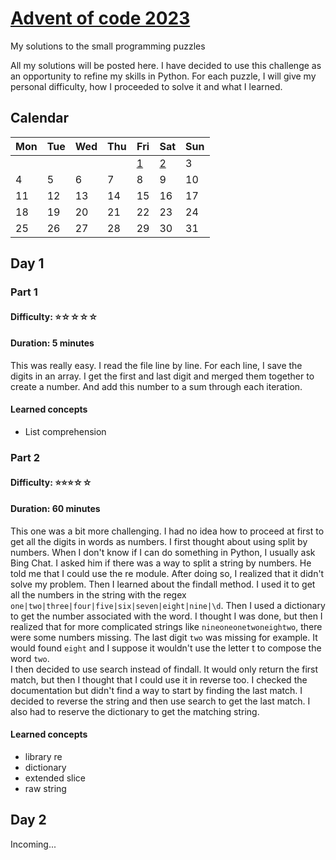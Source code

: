 # [Advent of code 2023](https://adventofcode.com/2023)
My solutions to the small programming puzzles

 

All my solutions will be posted here. I have decided to use this challenge as an opportunity to refine my skills in Python. 
For each puzzle, I will give my personal difficulty, how I proceeded to solve it and what I learned.

## Calendar
| Mon | Tue | Wed | Thu | Fri         | Sat         | Sun |
|-----|-----|-----|-----|-------------|-------------|-----|
|     |     |     |     | [1](#day-1) | [2](#day-2) | 3   |
| 4   | 5   | 6   | 7   | 8           | 9           | 10  |
| 11  | 12  | 13  | 14  | 15          | 16          | 17  |
| 18  | 19  | 20  | 21  | 22          | 23          | 24  |
| 25  | 26  | 27  | 28  | 29          | 30          | 31  |


## Day 1
### Part 1
#### Difficulty: ⭐️☆☆☆☆
#### Duration: 5 minutes
This was really easy. 
I read the file line by line.
For each line, I save the digits in an array.
I get the first and last digit and merged them together to create a number.
And add this number to a sum through each iteration.

#### Learned concepts
- List comprehension

### Part 2
#### Difficulty: ⭐️⭐️⭐☆☆
#### Duration: 60 minutes
This one was a bit more challenging. I had no idea how to proceed at first to get all the digits in words as numbers. 
I first thought about using split by numbers. When I don't know if I can do something in Python, I usually ask Bing Chat. 
I asked him if there was a way to split a string by numbers. He told me that I could use the re module. After doing so, 
I realized that it didn't solve my problem. Then I learned about the findall method. I used it to get all the numbers in
the string with the regex `one|two|three|four|five|six|seven|eight|nine|\d`. Then I used a dictionary to get the number 
associated with the word. I thought I was done, but then I realized that for more complicated strings like 
`nineoneonetwoneightwo`, there were some numbers missing. The last digit `two` was missing for example. It would found
`eight` and I suppose it wouldn't use the letter t to compose the word `two`. <br>
I then decided to use search instead of findall. It would only return the first match, but then I thought that I could 
use it in reverse too. I checked the documentation but didn't find a way to start by finding the last match.
I decided to reverse the string and then use search to get the last match. I also had to reserve the dictionary to get 
the matching string.

#### Learned concepts
- library re
- dictionary
- extended slice
- raw string

## Day 2
Incoming...

